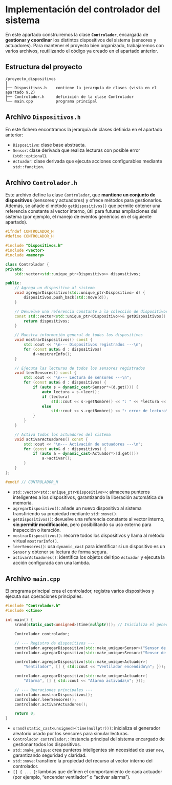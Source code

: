 # Implementación del controlador del sistema

En este apartado construiremos la clase **`Controlador`**, encargada de **gestionar y coordinar** los distintos dispositivos del sistema (sensores y actuadores).
Para mantener el proyecto bien organizado, trabajaremos con varios archivos, reutilizando el código ya creado en el apartado anterior.

## Estructura del proyecto

```
/proyecto_dispositivos
│
├── Dispositivos.h    contiene la jerarquía de clases (vista en el apartado 9.2)
├── Controlador.h     definición de la clase Controlador
└── main.cpp          programa principal
```

## Archivo `Dispositivos.h`

En este fichero encontramos la jerarquía de clases definida en el apartado anterior:

* `Dispositivo`: clase base abstracta.
* `Sensor`: clase derivada que realiza lecturas con posible error (`std::optional`).
* `Actuador`: clase derivada que ejecuta acciones configurables mediante `std::function`.

## Archivo `Controlador.h`

Este archivo define la clase `Controlador`, que **mantiene un conjunto de dispositivos** (sensores y actuadores) y ofrece métodos para gestionarlos.
Además, se añade el método `getDispositivos()` que permite obtener una referencia constante al vector interno, útil para futuras ampliaciones del sistema (por ejemplo, el manejo de eventos genéricos en el siguiente apartado).

```cpp
#ifndef CONTROLADOR_H
#define CONTROLADOR_H

#include "Dispositivos.h"
#include <vector>
#include <memory>

class Controlador {
private:
    std::vector<std::unique_ptr<Dispositivo>> dispositivos;

public:
    // Agrega un dispositivo al sistema
    void agregarDispositivo(std::unique_ptr<Dispositivo> d) {
        dispositivos.push_back(std::move(d));
    }

    // Devuelve una referencia constante a la colección de dispositivos
    const std::vector<std::unique_ptr<Dispositivo>>& getDispositivos() const {
        return dispositivos;
    }

    // Muestra información general de todos los dispositivos
    void mostrarDispositivos() const {
        std::cout << "\n--- Dispositivos registrados ---\n";
        for (const auto& d : dispositivos)
            d->mostrarInfo();
    }

    // Ejecuta las lecturas de todos los sensores registrados
    void leerSensores() const {
        std::cout << "\n--- Lectura de sensores ---\n";
        for (const auto& d : dispositivos) {
            if (auto s = dynamic_cast<Sensor*>(d.get())) {
                auto lectura = s->leer();
                if (lectura)
                    std::cout << s->getNombre() << ": " << *lectura << '\n';
                else
                    std::cout << s->getNombre() << ": error de lectura\n";
            }
        }
    }

    // Activa todos los actuadores del sistema
    void activarActuadores() const {
        std::cout << "\n--- Activación de actuadores ---\n";
        for (const auto& d : dispositivos) {
            if (auto a = dynamic_cast<Actuador*>(d.get()))
                a->activar();
        }
    }
};

#endif // CONTROLADOR_H
```

* `std::vector<std::unique_ptr<Dispositivo>>`: almacena punteros inteligentes a los dispositivos, garantizando la liberación automática de memoria.
* `agregarDispositivo()`: añade un nuevo dispositivo al sistema transfiriendo su propiedad mediante `std::move()`.
* `getDispositivos()`: devuelve una referencia constante al vector interno, **sin permitir modificación**, pero posibilitando su uso externo para inspección o iteración.
* `mostrarDispositivos()`: recorre todos los dispositivos y llama al método virtual `mostrarInfo()`.
* `leerSensores()`: usa `dynamic_cast` para identificar si un dispositivo es un `Sensor` y obtener su lectura de forma segura.
* `activarActuadores()`: identifica los objetos del tipo `Actuador` y ejecuta la acción configurada con una lambda.

## Archivo `main.cpp`

El programa principal crea el controlador, registra varios dispositivos y ejecuta sus operaciones principales.

```cpp
#include "Controlador.h"
#include <ctime>

int main() {
    srand(static_cast<unsigned>(time(nullptr))); // Inicializa el generador aleatorio

    Controlador controlador;

    // --- Registro de dispositivos ---
    controlador.agregarDispositivo(std::make_unique<Sensor>("Sensor de temperatura"));
    controlador.agregarDispositivo(std::make_unique<Sensor>("Sensor de humedad"));

    controlador.agregarDispositivo(std::make_unique<Actuador>(
        "Ventilador", [] { std::cout << "Ventilador encendido\n"; }));

    controlador.agregarDispositivo(std::make_unique<Actuador>(
        "Alarma", [] { std::cout << "Alarma activada\n"; }));

    // --- Operaciones principales ---
    controlador.mostrarDispositivos();
    controlador.leerSensores();
    controlador.activarActuadores();

    return 0;
}
```

* `srand(static_cast<unsigned>(time(nullptr)))`: inicializa el generador aleatorio usado por los sensores para simular lecturas.
* `Controlador controlador;`: instancia principal del sistema encargado de gestionar todos los dispositivos.
* `std::make_unique`: crea punteros inteligentes sin necesidad de usar `new`, garantizando seguridad y claridad.
* `std::move`: transfiere la propiedad del recurso al vector interno del controlador.
* `[] { ... }`: lambdas que definen el comportamiento de cada actuador (por ejemplo, “encender ventilador” o “activar alarma”).

